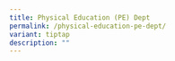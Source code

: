 ```yaml
---
title: Physical Education (PE) Dept
permalink: /physical-education-pe-dept/
variant: tiptap
description: ""
---
```

